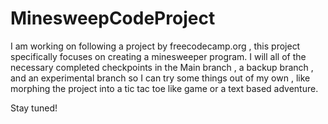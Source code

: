 # MinesweepCodeProject

I am working on following a project by freecodecamp.org , this project specifically focuses on creating a minesweeper program. 
I will all of the necessary completed checkpoints in the Main branch , a backup branch , and an experimental branch so I can try
some things out of my own , like morphing the project into a tic tac toe like game or a text based adventure. 

Stay tuned! 
